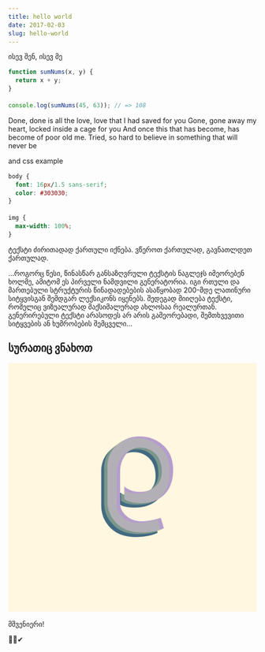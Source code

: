 ```yaml
---
title: hello world
date: 2017-02-03
slug: hello-world
---
```


ისევ შენ, ისევ მე

<!-- ცა და მიწა -->

```javascript
function sumNums(x, y) {
  return x + y;
}

console.log(sumNums(45, 63)); // => 108
```

Done, done is all the love, love that I had saved for you Gone, gone away my heart, locked inside a cage for you And once this that has become, has become of poor old me.
Tried, so hard to believe in something that will never be

and css example

```css
body {
  font: 16px/1.5 sans-serif;
  color: #303030;
}

img {
  max-width: 100%;
}
```

ტექსტი ძირითადად ქართული იქნება. ვწეროთ ქართულად, გავნათლდეთ ქართულად.

...როგორც წესი, წინასწარ განსაზღვრული ტექსტის ნაგლეჯს იმეორებენ ხოლმე, ამიტომ ეს პირველი ნამდვილი გენერატორია. იგი რთული და მართებული სტრუქტურის წინადადებების ასაწყობად 200-მდე ლათინური სიტყვისგან შემდგარ ლექსიკონს იყენებს. შედეგად მიიღება ტექსტი, რომელიც ვიზუალურად მაქსიმალურად ახლოსაა რეალურთან. გენერირებული ტექსტი არასოდეს არ არის გამეორებადი, შემთხვევითი სიტყვების ან ხუმრობების შემცველი...

## სურათიც ვნახოთ

![დათო](untitled.png)

მშვენიერი!

🤷‍♂️✔
